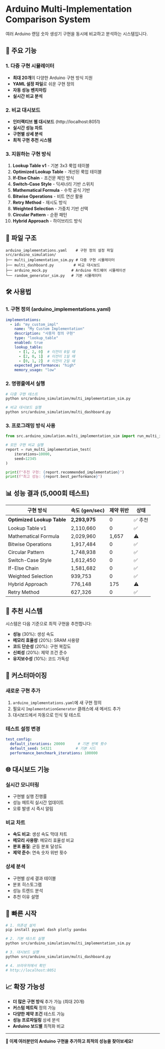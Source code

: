 # Arduino Multi-Implementation Comparison System

여러 Arduino 랜덤 숫자 생성기 구현을 동시에 비교하고 분석하는 시스템입니다.

## 🚀 주요 기능

### 1. 다중 구현 시뮬레이터
- **최대 20개**의 다양한 Arduino 구현 방식 지원
- **YAML 설정 파일**로 쉬운 구현 정의
- **자동 성능 벤치마킹**
- **실시간 비교 분석**

### 2. 비교 대시보드
- **인터랙티브 웹 대시보드** (http://localhost:8051)
- **실시간 성능 차트**
- **구현별 상세 분석**
- **최적 구현 추천 시스템**

### 3. 지원하는 구현 방식
1. **Lookup Table v1** - 기본 3x3 룩업 테이블
2. **Optimized Lookup Table** - 개선된 룩업 테이블
3. **If-Else Chain** - 조건문 체인 방식
4. **Switch-Case Style** - 딕셔너리 기반 스위치
5. **Mathematical Formula** - 수학 공식 기반
6. **Bitwise Operations** - 비트 연산 활용
7. **Retry Method** - 재시도 방식
8. **Weighted Selection** - 가중치 기반 선택
9. **Circular Pattern** - 순환 패턴
10. **Hybrid Approach** - 하이브리드 방식

## 📁 파일 구조

```
arduino_implementations.yaml    # 구현 정의 설정 파일
src/arduino_simulation/
├── multi_implementation_sim.py # 다중 구현 시뮬레이터
├── multi_dashboard.py         # 비교 대시보드
├── arduino_mock.py           # Arduino 하드웨어 시뮬레이션
└── random_generator_sim.py   # 기본 시뮬레이터
```

## 🛠️ 사용법

### 1. 구현 정의 (arduino_implementations.yaml)

```yaml
implementations:
  - id: "my_custom_impl"
    name: "My Custom Implementation"
    description: "사용자 정의 구현"
    type: "lookup_table"
    enabled: true
    lookup_table:
      - [1, 2, 0]  # 이전이 0일 때
      - [2, 0, 1]  # 이전이 1일 때
      - [0, 1, 2]  # 이전이 2일 때
    expected_performance: "high"
    memory_usage: "low"
```

### 2. 명령줄에서 실행

```bash
# 다중 구현 테스트
python src/arduino_simulation/multi_implementation_sim.py

# 비교 대시보드 실행
python src/arduino_simulation/multi_dashboard.py
```

### 3. 프로그래밍 방식 사용

```python
from src.arduino_simulation.multi_implementation_sim import run_multi_implementation_test

# 모든 구현 비교 실행
report = run_multi_implementation_test(
    iterations=10000,
    seed=12345
)

print(f"추천 구현: {report.recommended_implementation}")
print(f"최고 성능: {report.best_performance}")
```

## 📊 성능 결과 (5,000회 테스트)

| 구현 방식 | 속도 (gen/sec) | 제약 위반 | 상태 |
|-----------|----------------|-----------|------|
| **Optimized Lookup Table** | **2,293,975** | 0 | ✅ 추천 |
| Lookup Table v1 | 2,110,660 | 0 | ✅ |
| Mathematical Formula | 2,029,960 | 1,657 | ⚠️ |
| Bitwise Operations | 1,917,484 | 0 | ✅ |
| Circular Pattern | 1,748,938 | 0 | ✅ |
| Switch-Case Style | 1,612,450 | 0 | ✅ |
| If-Else Chain | 1,581,682 | 0 | ✅ |
| Weighted Selection | 939,753 | 0 | ✅ |
| Hybrid Approach | 776,148 | 175 | ⚠️ |
| Retry Method | 627,326 | 0 | ✅ |

## 🎯 추천 시스템

시스템은 다음 기준으로 최적 구현을 추천합니다:

- **성능** (30%): 생성 속도
- **메모리 효율성** (20%): SRAM 사용량
- **코드 단순성** (20%): 구현 복잡도
- **신뢰성** (20%): 제약 조건 준수
- **유지보수성** (10%): 코드 가독성

## 🔧 커스터마이징

### 새로운 구현 추가

1. `arduino_implementations.yaml`에 새 구현 정의
2. 필요시 `ImplementationGenerator` 클래스에 새 메서드 추가
3. 대시보드에서 자동으로 인식 및 테스트

### 테스트 설정 변경

```yaml
test_config:
  default_iterations: 20000      # 기본 반복 횟수
  default_seed: 54321           # 기본 시드
  performance_benchmark_iterations: 100000
```

## 🌐 대시보드 기능

### 실시간 모니터링
- 구현별 실행 진행률
- 성능 메트릭 실시간 업데이트
- 오류 발생 시 즉시 알림

### 비교 차트
- **속도 비교**: 생성 속도 막대 차트
- **메모리 사용량**: 메모리 효율성 비교
- **분포 품질**: 균등 분포 달성도
- **제약 준수**: 연속 숫자 위반 횟수

### 상세 분석
- 구현별 상세 결과 테이블
- 분포 히스토그램
- 성능 트렌드 분석
- 추천 이유 설명

## 🚀 빠른 시작

```bash
# 1. 의존성 설치
pip install pyyaml dash plotly pandas

# 2. 기본 테스트 실행
python src/arduino_simulation/multi_implementation_sim.py

# 3. 대시보드 실행
python src/arduino_simulation/multi_dashboard.py

# 4. 브라우저에서 확인
# http://localhost:8051
```

## 📈 확장 가능성

- **더 많은 구현 방식** 추가 가능 (최대 20개)
- **커스텀 메트릭** 정의 가능
- **다양한 제약 조건** 테스트 가능
- **성능 프로파일링** 상세 분석
- **Arduino 보드별** 최적화 비교

---

**🎉 이제 여러분만의 Arduino 구현을 추가하고 최적의 성능을 찾아보세요!**